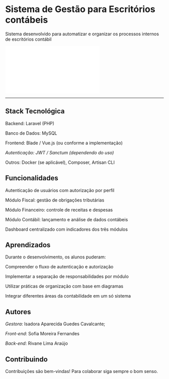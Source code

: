 
# Sistema de Gestão para Escritórios contábeis

Sistema desenvolvido para automatizar e organizar os processos internos de escritórios contábil

![Texto alternativo](imagemReadme.md)


---------------------------------------------------------------------------------------------------------------------------------------------

## Stack Tecnológica

Backend: Laravel (PHP)

Banco de Dados: MySQL

Frontend: Blade / Vue.js (ou conforme a implementação)

*Autenticação: JWT / Sanctum (dependendo do uso)*

Outros: Docker (se aplicável), Composer, Artisan CLI


## Funcionalidades

Autenticação de usuários com autorização por perfil

Módulo Fiscal: gestão de obrigações tributárias

Módulo Financeiro: controle de receitas e despesas

Módulo Contábil: lançamento e análise de dados contábeis

Dashboard centralizado com indicadores dos três módulos
## Aprendizados

Durante o desenvolvimento, os alunos puderam:

Compreender o fluxo de autenticação e autorização

Implementar a separação de responsabilidades por módulo

Utilizar práticas de organização com base em diagramas

Integrar diferentes áreas da contabilidade em um só sistema
## Autores

*Gestora:* Isadora Aparecida Guedes Cavalcante;

*Front-end*: Sofia Moreira Fernandes

*Back-end*: Rivane Lima Araújo
## Contribuindo

Contribuições são bem-vindas! Para colaborar siga sempre o bom senso.
